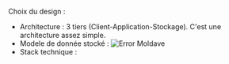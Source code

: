 Choix du design :

- Architecture : 3 tiers (Client-Application-Stockage). C'est une architecture assez simple.
- Modele de donnée stocké : 
![Error Moldave](https://raw.githubusercontent.com/MisterDelaunay/tp-architecture/SI-API-birthday/SI-API-birthday/projet/BDD.PNG)
- Stack technique : 
